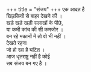+++
title = "संजय"
+++
एक आदत है<br/>
खिड़कियों से बाहर देखने की ।<br/>
खड़े खड़े खड़ी सलाखों के पीछे,<br/>
या कभी कांच की सी कमजोर ।<br/>
बन रहे मकानों में तो वो भी नहीं ।<br/>
देखते रहना <br/>
जो हो रहा है घटित ।<br/>
आज धृतराष्ट्र नहीं है कोई<br/>
सब संजय बन गए है ।